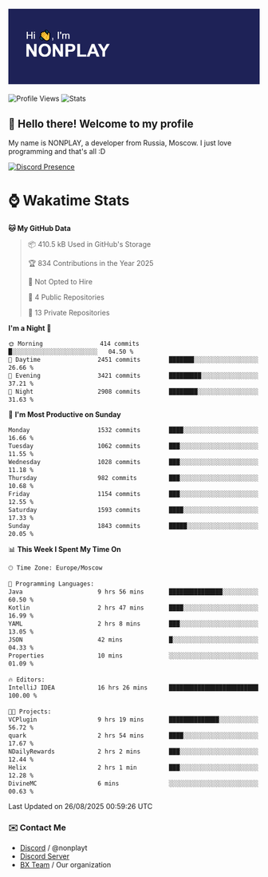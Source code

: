 ![Discord Presence](./header.png)
<br></br>
![Profile Views](https://komarev.com/ghpvc/?username=NONPLAYT&color=blue&style=for-the-badge)
![Stats](https://img.shields.io/badge/0%25-OPTIMIZED-orange?style=for-the-badge)


## :wave: Hello there! Welcome to my profile

My name is NONPLAY, a developer from Russia, Moscow. I just love programming and that's all :D

[![Discord Presence](https://lanyard.cnrad.dev/api/597087584090587177?showDisplayName=true)](https://discord.com/users/597087584090587177) 

# ⌚ Wakatime Stats

<!--START_SECTION:waka-->
**🐱 My GitHub Data** 

> 📦 410.5 kB Used in GitHub's Storage 
 > 
> 🏆 834 Contributions in the Year 2025
 > 
> 🚫 Not Opted to Hire
 > 
> 📜 4 Public Repositories 
 > 
> 🔑 13 Private Repositories 
 > 
**I'm a Night 🦉** 

```text
🌞 Morning                414 commits         █░░░░░░░░░░░░░░░░░░░░░░░░   04.50 % 
🌆 Daytime                2451 commits        ███████░░░░░░░░░░░░░░░░░░   26.66 % 
🌃 Evening                3421 commits        █████████░░░░░░░░░░░░░░░░   37.21 % 
🌙 Night                  2908 commits        ████████░░░░░░░░░░░░░░░░░   31.63 % 
```
📅 **I'm Most Productive on Sunday** 

```text
Monday                   1532 commits        ████░░░░░░░░░░░░░░░░░░░░░   16.66 % 
Tuesday                  1062 commits        ███░░░░░░░░░░░░░░░░░░░░░░   11.55 % 
Wednesday                1028 commits        ███░░░░░░░░░░░░░░░░░░░░░░   11.18 % 
Thursday                 982 commits         ███░░░░░░░░░░░░░░░░░░░░░░   10.68 % 
Friday                   1154 commits        ███░░░░░░░░░░░░░░░░░░░░░░   12.55 % 
Saturday                 1593 commits        ████░░░░░░░░░░░░░░░░░░░░░   17.33 % 
Sunday                   1843 commits        █████░░░░░░░░░░░░░░░░░░░░   20.05 % 
```


📊 **This Week I Spent My Time On** 

```text
🕑︎ Time Zone: Europe/Moscow

💬 Programming Languages: 
Java                     9 hrs 56 mins       ███████████████░░░░░░░░░░   60.50 % 
Kotlin                   2 hrs 47 mins       ████░░░░░░░░░░░░░░░░░░░░░   16.99 % 
YAML                     2 hrs 8 mins        ███░░░░░░░░░░░░░░░░░░░░░░   13.05 % 
JSON                     42 mins             █░░░░░░░░░░░░░░░░░░░░░░░░   04.33 % 
Properties               10 mins             ░░░░░░░░░░░░░░░░░░░░░░░░░   01.09 % 

🔥 Editors: 
IntelliJ IDEA            16 hrs 26 mins      █████████████████████████   100.00 % 

🐱‍💻 Projects: 
VCPlugin                 9 hrs 19 mins       ██████████████░░░░░░░░░░░   56.72 % 
quark                    2 hrs 54 mins       ████░░░░░░░░░░░░░░░░░░░░░   17.67 % 
NDailyRewards            2 hrs 2 mins        ███░░░░░░░░░░░░░░░░░░░░░░   12.44 % 
Helix                    2 hrs 1 min         ███░░░░░░░░░░░░░░░░░░░░░░   12.28 % 
DivineMC                 6 mins              ░░░░░░░░░░░░░░░░░░░░░░░░░   00.63 % 
```


 Last Updated on 26/08/2025 00:59:26 UTC
<!--END_SECTION:waka-->

### ✉️ Contact Me

- [Discord](https://discord.com/users/597087584090587177) / @nonplayt
- [Discord Server](https://discord.gg/qNyybSSPm5)
- [BX Team](https://github.com/BX-Team) / Our organization
